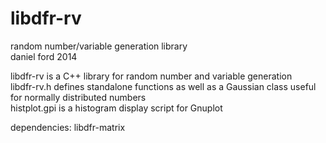 libdfr-rv
===================

random number/variable generation library  
daniel ford 2014  

libdfr-rv is a C++ library for random number and variable generation  
libdfr-rv.h defines standalone functions as well as a Gaussian class useful for normally distributed numbers  
histplot.gpi is a histogram display script for Gnuplot  

dependencies: libdfr-matrix